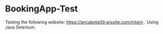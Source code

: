 # BookingApp-Test
Testing the following website: https://ancabota09.wixsite.com/intern . Using Java Selenium.
